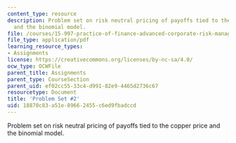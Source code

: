 ```yaml
---
content_type: resource
description: Problem set on risk neutral pricing of payoffs tied to the copper price
  and the binomial model.
file: /courses/15-997-practice-of-finance-advanced-corporate-risk-management-spring-2009/18870c83a51e89662455c6ed9fbadccd_MIT15_997s09_pset02.pdf
file_type: application/pdf
learning_resource_types:
- Assignments
license: https://creativecommons.org/licenses/by-nc-sa/4.0/
ocw_type: OCWFile
parent_title: Assignments
parent_type: CourseSection
parent_uid: ef02cc55-33c4-d991-82e9-4465d2736c67
resourcetype: Document
title: 'Problem Set #2'
uid: 18870c83-a51e-8966-2455-c6ed9fbadccd
---
```

Problem set on risk neutral pricing of payoffs tied to the copper price and the binomial model.